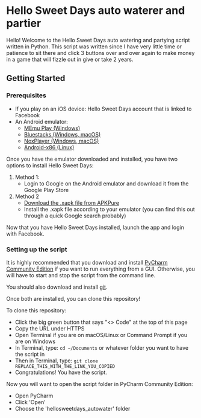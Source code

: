 # Hello Sweet Days auto waterer and partier
Hello! Welcome to the Hello Sweet Days auto watering and partying script written in Python. 
This script was written since I have very little time or patience to sit there and click 3 buttons over and over 
again to make money in a game that will fizzle out in give or take 2 years.

## Getting Started

### Prerequisites

- If you play on an iOS device: Hello Sweet Days account that is linked to Facebook
- An Android emulator:
  - [MEmu Play (Windows)](https://www.memuplay.com/download.html)
  - [Bluestacks (Windows, macOS)](https://www.bluestacks.com/download.html)
  - [NoxPlayer (Windows, macOS)](https://www.bignox.com/)
  - [Android-x86 (Linux)](https://www.android-x86.org/)

Once you have the emulator downloaded and installed, you have two options to install Hello Sweet Days:

1. Method 1:  
   - Login to Google on the Android emulator and download it from the Google Play Store
2. Method 2
   - [Download the .xapk file from APKPure](https://apkpure.com/hello-sweet-days/jp.cocone.sweetdays) 
   - Install the .xapk file according to your emulator (you can find this out through a quick Google search probably)

Now that you have Hello Sweet Days installed, launch the app and login with Facebook.

### Setting up the script

It is highly recommended that you download and install [PyCharm Community Edition](https://www.jetbrains.com/pycharm/download/)
if you want to run everything from a GUI. Otherwise, you will have to start and stop the script
from the command line.

You should also download and install [git](https://git-scm.com/downloads).

Once both are installed, you can clone this repository!

To clone this repository:

- Click the big green button that says "<> Code" at the top of this page
- Copy the URL under HTTPS
- Open Terminal if you are on macOS/Linux or Command Prompt if you are on Windows
- In Terminal, type: ```cd ~/Documents``` or whatever folder you want to have the script in
- Then in Terminal, type: ```git clone REPLACE_THIS_WITH_THE_LINK_YOU_COPIED```
- Congratulations! You have the script.

Now you will want to open the script folder in PyCharm Community Edition:
- Open PyCharm
- Click 'Open'
- Choose the 'hellosweetdays_autowater' folder